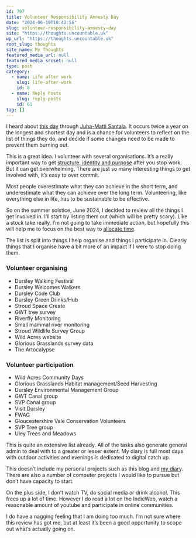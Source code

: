```yaml
---
id: 797
title: Volunteer Responsibility Amnesty Day
date: "2024-06-19T18:42:56"
slug: volunteer-responsibility-amnesty-day
site: "https://thoughts.uncountable.uk"
wp_url: "https://thoughts.uncountable.uk"
root_slug: thoughts
site_name: My Thoughts
featured_media_url: null
featured_media_srcset: null
type: post
category:
  - name: Life after work
    slug: life-after-work
    id: 8
  - name: Reply Posts
    slug: reply-posts
    id: 61
tag: []
---
```



<p>I heard about <a href="https://www.volunteeramnestyday.net/">this day</a> through <a href="https://hamatti.org/posts/tomorrow-is-volunteer-responsibility-amnesty-day/">Juha-Matti Santala</a>.  It occurs twice a year on the longest and shortest day and is a chance for volunteers to reflect on the list of things they do, and decide if some changes need to be made to prevent them burning out.  </p>



<p>This is a great idea.  I volunteer with several organisations.  It&#8217;s a really important way to get <a href="https://thoughts.uncountable.uk/replacing-work-benefits/" data-type="post" data-id="413">structure, identity and purpose</a> after you stop work.  But it can get overwhelming.  There are just so many interesting things to get involved with, it&#8217;s easy to over commit.  </p>



<p>Most people overestimate what they can achieve in the short term, and underestimate what they can achieve over the long term.  Volunteering, like everything else in life, has to be sustainable to be effective.</p>



<p>So on the summer solstice, June 2024, I decided to review all the things I get involved in. I&#8217;ll start by listing them out (which will be pretty scary). Like a stock take really. I&#8217;m not going to take immediate action, but hopefully this will help me to focus on the best way to <a href="https://thoughts.uncountable.uk/allocating-time/" data-type="post" data-id="568">allocate time</a>.</p>



<p>The list is split into things I help organise and things I participate in.  Clearly things that I organise have a bit more of an impact if I were to stop doing them.</p>



<h3 class="wp-block-heading">Volunteer organising</h3>



<ul class="wp-block-list">
<li>Dursley Walking Festival</li>



<li>Dursley Welcomes Walkers</li>



<li>Dursley Code Club</li>



<li>Dursley Green Drinks/Hub</li>



<li>Stroud Space Create</li>



<li>GWT tree survey</li>



<li>Riverfly Monitoring</li>



<li>Small mammal river monitoring</li>



<li>Stroud Wildlife Survey Group</li>



<li>Wild Acres website</li>



<li>Glorious Grasslands survey data</li>



<li>The Artocalypse</li>
</ul>



<h3 class="wp-block-heading">Volunteer participation</h3>



<ul class="wp-block-list">
<li>Wild Acres Community Days</li>



<li>Glorious Grasslands Habitat management/Seed Harvesting</li>



<li>Dursley Environmental Management Group</li>



<li>GWT Canal group</li>



<li>SVP Canal group</li>



<li>Visit Dursley</li>



<li>FWAG</li>



<li>Gloucestershire Vale Conservation Volunteers</li>



<li>SVP Tree group</li>



<li>Uley Trees and Meadows</li>
</ul>



<p>This is quite an extensive list already.  All of the tasks also generate general admin to deal with to a greater or lesser extent.  My diary is full most days with outdoor activities and evenings is dedicated to digital catch up.</p>



<p>This doesn&#8217;t include my personal projects such as this blog and <a href="https://diary.uncountable.uk/">my diar</a>y.  There are also a number of computer projects I would like to pursue but don&#8217;t have capacity to start.</p>



<p>On the plus side, I don&#8217;t watch TV, do social media or drink alcohol.  This frees up a lot of time.  However I do read a lot on the IndieWeb, watch a reasonable amount of youtube and participate in online communities.</p>



<p>I do have a nagging feeling that I am doing too much.  I&#8217;m not sure where this review has got me, but at least it&#8217;s been a good opportunity to scope out what&#8217;s actually going on.</p>
